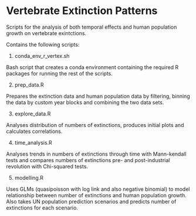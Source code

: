 # Vertebrate Extinction Patterns

Scripts for the analysis of both temporal effects and human population growth on vertebrate exintctions.

Contains the following scripts:

1) conda_env_r_vertex.sh

Bash script that creates a conda environment containing the required R packages for running the rest of the scripts.

2) prep_data.R

Prepares the extinction data and human population data by filtering, binning the data by custom year blocks and combining the two data sets.

3) explore_data.R

Analyses distribution of numbers of extinctions, produces initial plots and calculates correlations.

4) time_analysis.R

Analyses trends in numbers of extinctions through time with Mann-kendall tests and compares numbers of extinctions pre- and post-industrial revolution with Chi-squared tests.

5) modelling.R

Uses GLMs (quasipoisson with log link and also negative binomial) to model relationship between number of extinctions and human population growth. Also takes UN population prediction scenarios and predicts number of extinctions for each scenario.
